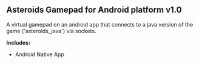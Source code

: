 ## Asteroids Gamepad for Android platform v1.0
A virtual gamepad on an android app that connects to a java version of the game ('asteroids_java') via sockets.

**Includes:**
* Android Native App
